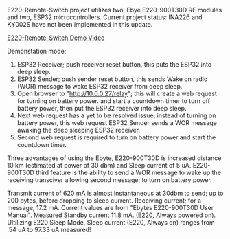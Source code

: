 E220-Remote-Switch project utilizes two, Ebye E220-900T30D RF modules and two, ESP32 microcontrollers.
Current project status:  INA226 and KY002S have not been implemented in this update.

[E220-Remote-Switch Demo Video](https://drive.google.com/file/d/17vEiuXHJrnUdlfjQXX05xNBP8ygv8aMq/view?usp=sharing)

Demonstation mode:

1.  ESP32 Receiver; push receiver reset button, this puts the ESP32 into deep sleep.
2.  ESP32 Sender; push sender reset button, this sends Wake on radio (WOR) message to wake ESP32 receiver
    from deep sleep.
3.  Open browser to "http://10.0.0.27/relay"; this will create a web request for turning on battery power.
    and start a countdown timer to turn off battery power, then put the ESP32 receiver into deep sleep.
4.  Next web request has a yet to be resolved issue; instead of turning on battery power, this web request ESP32
    Sender sends a WOR message awaking the deep sleeping ESP32 receiver.
5.  Second web request is required to turn on battery power and start the countdown timer.

Three advantages of using the Ebyte, E220-900T30D is increased distance 10 km (estimated at power of 30 dbm) and
Sleep current of 5 uA.  E220-900T30D third feature is the ability to send a WOR message to wake up the receiving 
transciver allowing second message; to turn on battery power. 

Transmit current of 620 mA is almost instantaneous at 30dbm to send; up to 200 bytes, before dropping to sleep current. 
Receiving current; for a message, 17.2 mA. Current values are from "Ebytes E220-900T30D User Manual". Measured Standby 
current 11.8 mA. (E220, Always powered on). Ultilizing E220 Sleep Mode, Sleep current (E220, Always on) ranges from .54 uA
to 97.33 uA measured!
